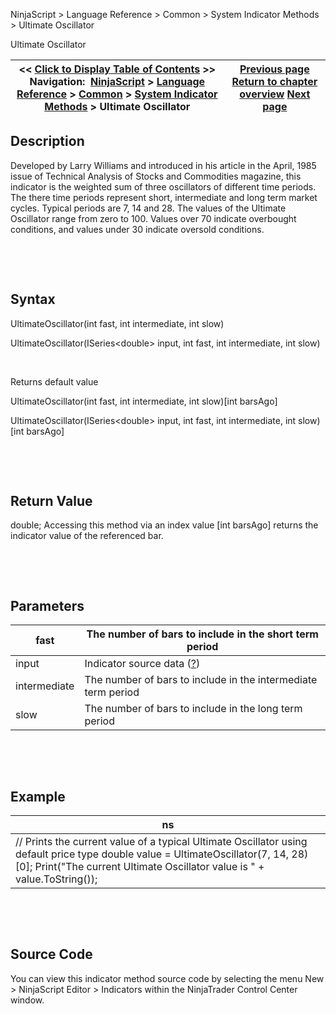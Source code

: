﻿


NinjaScript \> Language Reference \> Common \> System Indicator Methods \> Ultimate Oscillator






















Ultimate Oscillator







| \<\< [Click to Display Table of Contents](ultimate_oscillator.md) \>\> **Navigation:**     [NinjaScript](ninjascript.md) \> [Language Reference](language_reference_wip.md) \> [Common](common.md) \> [System Indicator Methods](indicators.md) \> Ultimate Oscillator | [Previous page](true_strength_index_tsi.md) [Return to chapter overview](indicators.md) [Next page](volume.md) |
| --- | --- |











## Description


Developed by Larry Williams and introduced in his article in the April, 1985 issue of Technical Analysis of Stocks and Commodities magazine, this indicator is the weighted sum of three oscillators of different time periods. The there time periods represent short, intermediate and long term market cycles. Typical periods are 7, 14 and 28\. The values of the Ultimate Oscillator range from zero to 100\. Values over 70 indicate overbought conditions, and values under 30 indicate oversold conditions. 


 


 


## Syntax


UltimateOscillator(int fast, int intermediate, int slow)  

UltimateOscillator(ISeries\<double\> input, int fast, int intermediate, int slow)


 


Returns default value  

UltimateOscillator(int fast, int intermediate, int slow)\[int barsAgo]  

UltimateOscillator(ISeries\<double\> input, int fast, int intermediate, int slow)\[int barsAgo]


 


 


## Return Value


double; Accessing this method via an index value \[int barsAgo] returns the indicator value of the referenced bar.


 


 


## Parameters




| fast | The number of bars to include in the short term period |
| --- | --- |
| input | Indicator source data ([?](valid_input_data_for_indicator.md)) |
| intermediate | The number of bars to include in the intermediate term period |
| slow | The number of bars to include in the long term period |



 


 


## Example




| ns |
| --- |
| // Prints the current value of a typical Ultimate Oscillator using default price type double value \= UltimateOscillator(7, 14, 28)\[0]; Print("The current Ultimate Oscillator value is " \+ value.ToString()); |



 


 


## Source Code


You can view this indicator method source code by selecting the menu New \> NinjaScript Editor \> Indicators within the NinjaTrader Control Center window.








